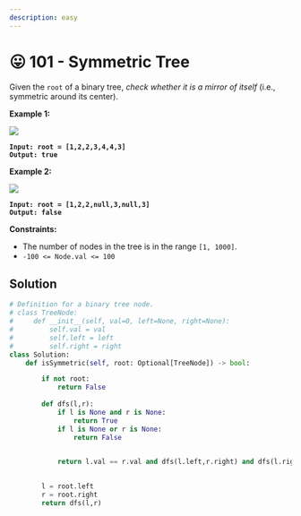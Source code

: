 ```yaml
---
description: easy
---
```


# 😛 101 - Symmetric Tree

Given the `root` of a binary tree, _check whether it is a mirror of itself_ (i.e., symmetric around its center).

&#x20;

**Example 1:**

![](https://assets.leetcode.com/uploads/2021/02/19/symtree1.jpg)

<pre><code><strong>Input: root = [1,2,2,3,4,4,3]
</strong><strong>Output: true
</strong></code></pre>

**Example 2:**

![](https://assets.leetcode.com/uploads/2021/02/19/symtree2.jpg)

<pre><code><strong>Input: root = [1,2,2,null,3,null,3]
</strong><strong>Output: false
</strong></code></pre>

&#x20;

**Constraints:**

* The number of nodes in the tree is in the range `[1, 1000]`.
* `-100 <= Node.val <= 100`

## Solution

```python
# Definition for a binary tree node.
# class TreeNode:
#     def __init__(self, val=0, left=None, right=None):
#         self.val = val
#         self.left = left
#         self.right = right
class Solution:
    def isSymmetric(self, root: Optional[TreeNode]) -> bool:

        if not root:
            return False
        
        def dfs(l,r):
            if l is None and r is None:
                return True
            if l is None or r is None:
                return False
            

            return l.val == r.val and dfs(l.left,r.right) and dfs(l.right,r.left)
        

        l = root.left
        r = root.right
        return dfs(l,r)
```
